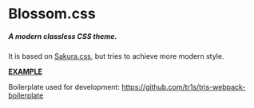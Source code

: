 # Blossom.css
##### A modern classless CSS theme.

It is based on [Sakura.css](https://github.com/oxalorg/sakura), but tries to achieve more modern style.

**[EXAMPLE](https://blossom-css.netlify.com)**

Boilerplate used for development: https://github.com/tr1s/tris-webpack-boilerplate